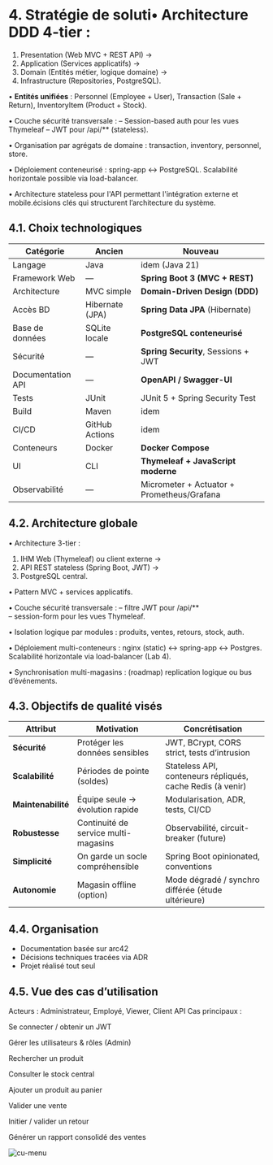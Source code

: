# 4. Stratégie de soluti• Architecture **DDD 4-tier** :

  1. Presentation (Web MVC + REST API) →
  2. Application (Services applicatifs) →
  3. Domain (Entités métier, logique domaine) →
  4. Infrastructure (Repositories, PostgreSQL).

• **Entités unifiées** : Personnel (Employee + User), Transaction (Sale + Return), InventoryItem (Product + Stock).

• Couche sécurité transversale :
  – Session-based auth pour les vues Thymeleaf
  – JWT pour /api/** (stateless).

• Organisation par agrégats de domaine : transaction, inventory, personnel, store.

• Déploiement conteneurisé :
  spring-app ↔ PostgreSQL.
  Scalabilité horizontale possible via load-balancer.

• Architecture stateless pour l'API permettant l'intégration externe et mobile.écisions clés qui structurent l’architecture du système.

## 4.1. Choix technologiques

| Catégorie         | Ancien          | Nouveau                                         |
| ----------------- | --------------- | ---------------------------------------------------------------- |
| Langage           | Java            | idem (Java 21)                                                   |
| Framework Web     | —               | **Spring Boot 3 (MVC + REST)**                                  |
| Architecture      | MVC simple      | **Domain-Driven Design (DDD)**                                  |
| Accès BD          | Hibernate (JPA) | **Spring Data JPA** (Hibernate)                                 |
| Base de données   | SQLite locale   | **PostgreSQL conteneurisé**                                     |
| Sécurité          | —               | **Spring Security**, Sessions + JWT                             |
| Documentation API | —               | **OpenAPI / Swagger-UI**                                        |
| Tests             | JUnit           | JUnit 5 + Spring Security Test                                  |
| Build             | Maven           | idem                                                             |
| CI/CD             | GitHub Actions  | idem                                                             |
| Conteneurs        | Docker          | **Docker Compose**                                              |
| UI                | CLI             | **Thymeleaf + JavaScript moderne**                              |
| Observabilité     | —               | Micrometer + Actuator + Prometheus/Grafana                      |

## 4.2. Architecture globale

• Architecture 3-tier : 
  1. IHM Web (Thymeleaf) ou client externe → 
  2. API REST stateless (Spring Boot, JWT) → 
  3. PostgreSQL central.

• Pattern MVC + services applicatifs.

• Couche sécurité transversale :
  – filtre JWT pour /api/**  
  – session-form pour les vues Thymeleaf.

• Isolation logique par modules : produits, ventes, retours, stock, auth.

• Déploiement multi-conteneurs : 
  nginx (static) ↔ spring-app ↔ Postgres.  
  Scalabilité horizontale via load-balancer (Lab 4).

• Synchronisation multi-magasins : (roadmap) replication logique ou bus d’événements.

## 4.3. Objectifs de qualité visés

| Attribut           | Motivation                           | Concrétisation                                             |
| ------------------ | ------------------------------------ | ---------------------------------------------------------- |
| **Sécurité**       | Protéger les données sensibles       | JWT, BCrypt, CORS strict, tests d’intrusion                |
| **Scalabilité**    | Périodes de pointe (soldes)          | Stateless API, conteneurs répliqués, cache Redis (à venir) |
| **Maintenabilité** | Équipe seule → évolution rapide      | Modularisation, ADR, tests, CI/CD                          |
| **Robustesse**     | Continuité de service multi-magasins | Observabilité, circuit-breaker (future)                    |
| **Simplicité**     | On garde un socle compréhensible     | Spring Boot opinionated, conventions                       |
| **Autonomie**      | Magasin offline (option)             | Mode dégradé / synchro différée (étude ultérieure)         |

## 4.4. Organisation

- Documentation basée sur arc42
- Décisions techniques tracées via ADR
- Projet réalisé tout seul

## 4.5. Vue des cas d’utilisation

Acteurs : Administrateur, Employé, Viewer, Client API
Cas principaux :

Se connecter / obtenir un JWT

Gérer les utilisateurs & rôles (Admin)

Rechercher un produit

Consulter le stock central

Ajouter un produit au panier

Valider une vente

Initier / valider un retour

Générer un rapport consolidé des ventes

![cu-menu](https://img.plantuml.biz/plantuml/svg/hLPBJXj14DrRyXrANc2Z14NyfGWG3Y3YX02n3MmYeMQcC9tqT4_wGq199EwGLMw0zxc1Ry99Kjrj3vu1hn9BbZMlgxfUlVgCjurbshfCr6kMMu6mozb0ion3I14IPY1jEii5Dyno9U7XxXVqReqTtKUB0Pg0PqvOlf2n0JDS6cYTuSLylLQlDM5pSnFQYKMd3UIQouJdpDruk5vZYLKQ6djPBjJjQDW008eO7x4uRgSPbznOpVmj3MyIeCBWbECtrD0Ic5Yd4GmwWVF1C1uLbZk2exJGFku0tbZK4kDrEOydaVB2ltxgDKrKc1oGe8rsdWkUHFb85kXv5GRmHYdxIRRwLxSP2cINy2BGwkxr-g_UdVNfyLWPEz3O-tX0kNptr036UZfxHMpvvUJUEM2E4fnKAOWBu0nI1Ob2Zqgff2HEGIOru3BASx9ptZxflpq_EDhl79PTcbJ7H7EIisNuGBgyxD7hx1-U79TSZYuiIgx1IR3g2qgWD4e-_QFtUo5A2O2D7miBPIRm6ZOsg5M4It5hQphp_N6_fMXWqfUXjLfwD3IehqT3QEz-w1pEFn5XVpJKbBweUiw17lqXjA3gtSzFUdlTtlEHgOrLwhWrJq9qCRb2xRzUXB6Px-gfJmYoM7BRKTBG_0HoOAnAla12vTLCDCfkIxEak2PpVCgd_LavMo93VG8vannrO_hYvPBRAHCy3MuORwwaKBYjpEAZqIglRPLGHtBB8w5eCklcrMS9-TeLuiSB99MzyUYtDiseo_9SwMVgHAqWOpTu8j7AJuXH58Sww57ISLEirsi__zjkQCAkLZu3wZmKOMADHoTJFPxf5gLdVKTaIgP8stIy5u4uR5KdTxm2dpqBon9cd4qsN-bmFAYUL2TiWJmoKk5Neg01DHoi0_5mzrkvQ-s7IlAl3ZD_br_mp4SrBuEiD9S8Wi6b6DtJTCJrFLymcmuzsIi-zgnXV-9OdjWcxFZt5Z6RVdFX3Rr2cBJcKSZelbW5bgh0SXLOgGAhLM2j2gnxPfCg5O7Bm58L24wJyXLEPM2f2YnNWPKgi5e5rgf02BoDCWt_3Fu2)
